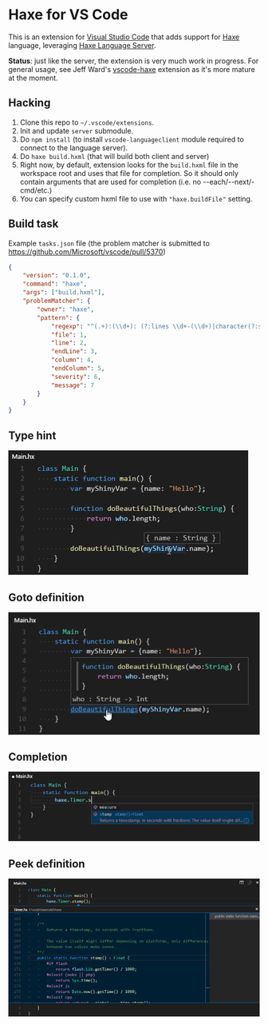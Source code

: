 # Haxe for VS Code

This is an extension for [Visual Studio Code](https://code.visualstudio.com) that adds support for [Haxe](http://haxe.org/) language,
leveraging [Haxe Language Server](https://github.com/nadako/haxe-languageserver).

**Status**: just like the server, the extension is very much work in progress.
For general usage, see Jeff Ward's [vscode-haxe](https://github.com/jcward/vscode-haxe) extension as it's more mature at the moment.

## Hacking

1) Clone this repo to `~/.vscode/extensions`.
2) Init and update `server` submodule.
3) Do `npm install` (to install `vscode-languageclient` module required to connect to the language server).
4) Do `haxe build.hxml` (that will build both client and server)
5) Right now, by default, extension looks for the `build.hxml` file in the workspace root and uses that file
for completion. So it should only contain arguments that are used for completion (i.e. no --each/--next/-cmd/etc.)
6) You can specify custom hxml file to use with `"haxe.buildFile"` setting.

## Build task

Example `tasks.json` file (the problem matcher is submitted to https://github.com/Microsoft/vscode/pull/5370)
```json
{
    "version": "0.1.0",
    "command": "haxe",
    "args": ["build.hxml"],
    "problemMatcher": {
        "owner": "haxe",
        "pattern": {
            "regexp": "^(.+):(\\d+): (?:lines \\d+-(\\d+)|character(?:s (\\d+)-| )(\\d+)) : (?:(Warning) : )?(.*)$",
            "file": 1,
            "line": 2,
            "endLine": 3,
            "column": 4,
            "endColumn": 5,
            "severity": 6,
            "message": 7
        }
    }
}
```

## Type hint
![Type hint](images/type.png)

## Goto definition
![Goto definition](images/position.png)

## Completion
![Field completion](images/field.png)

## Peek definition
![Peek definition](images/peek.png)
